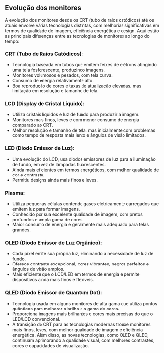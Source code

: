 ## Evolução dos monitores
A evolução dos monitores desde os CRT (tubo de raios catódicos) até os atuais envolve várias tecnologias distintas, com melhorias significativas em termos de qualidade de imagem, eficiência energética e design. Aqui estão as principais diferenças entre as tecnologias de monitores ao longo do tempo:

### CRT (Tubo de Raios Catódicos):

- Tecnologia baseada em tubos que emitem feixes de elétrons atingindo uma tela fosforescente, produzindo imagens.
- Monitores volumosos e pesados, com tela curva.
- Consumo de energia relativamente alto.
- Boa reprodução de cores e taxas de atualização elevadas, mas limitação em resolução e tamanho de tela.

### LCD (Display de Cristal Líquido):

- Utiliza cristais líquidos e luz de fundo para produzir a imagem.
- Monitores mais finos, leves e com menor consumo de energia comparado ao CRT.
- Melhor resolução e tamanho de tela, mas inicialmente com problemas como tempo de resposta mais lento e ângulos de visão limitados.

### LED (Diodo Emissor de Luz):

- Uma evolução do LCD, usa diodos emissores de luz para a iluminação de fundo, em vez de lâmpadas fluorescentes.
- Ainda mais eficientes em termos energéticos, com melhor qualidade de cor e contraste.
- Permitiu designs ainda mais finos e leves.

### Plasma:

- Utiliza pequenas células contendo gases eletricamente carregados que emitem luz para formar imagens.
- Conhecido por sua excelente qualidade de imagem, com pretos profundos e ampla gama de cores.
- Maior consumo de energia e geralmente mais adequado para telas grandes.

### OLED (Diodo Emissor de Luz Orgânico):

- Cada pixel emite sua própria luz, eliminando a necessidade de luz de fundo.
- Oferece contraste excepcional, cores vibrantes, negros perfeitos e ângulos de visão amplos.
- Mais eficiente que o LCD/LED em termos de energia e permite dispositivos ainda mais finos e flexíveis.

### QLED (Diodo Emissor de Quantum Dot):

- Tecnologia usada em alguns monitores de alta gama que utiliza pontos quânticos para melhorar o brilho e a gama de cores.
- Proporciona imagens mais brilhantes e cores mais precisas do que o LED/LCD convencional.
- A transição do CRT para as tecnologias modernas trouxe monitores mais finos, leves, com melhor qualidade de imagem e eficiência energética. Além disso, as novas tecnologias, como OLED e QLED, continuam aprimorando a qualidade visual, com melhores contrastes, cores e capacidades de visualização.
